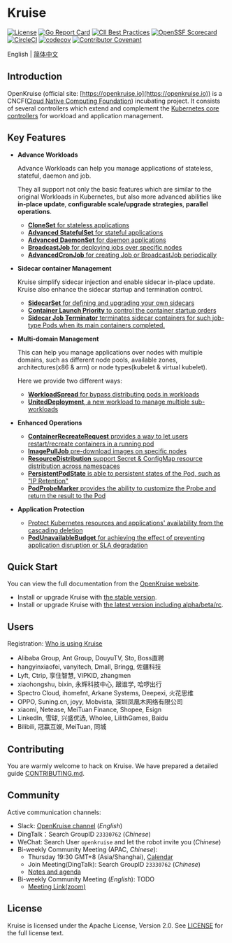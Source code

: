 # Kruise

[![License](https://img.shields.io/badge/license-Apache%202-4EB1BA.svg)](https://www.apache.org/licenses/LICENSE-2.0.html)
[![Go Report Card](https://goreportcard.com/badge/github.com/openkruise/kruise)](https://goreportcard.com/report/github.com/openkruise/kruise)
[![CII Best Practices](https://bestpractices.coreinfrastructure.org/projects/2908/badge)](https://bestpractices.coreinfrastructure.org/en/projects/2908)
[![OpenSSF Scorecard](https://api.securityscorecards.dev/projects/github.com/openkruise/kruise/badge)](https://api.securityscorecards.dev/projects/github.com/openkruise/kruise)
[![CircleCI](https://circleci.com/gh/openkruise/kruise.svg?style=svg)](https://circleci.com/gh/openkruise/kruise)
[![codecov](https://codecov.io/gh/openkruise/kruise/branch/master/graph/badge.svg)](https://codecov.io/gh/openkruise/kruise)
[![Contributor Covenant](https://img.shields.io/badge/Contributor%20Covenant-v2.0%20adopted-ff69b4.svg)](./CODE_OF_CONDUCT.md)

English | [简体中文](./README-zh_CN.md)

## Introduction

OpenKruise  (official site: [https://openkruise.io](https://openkruise.io)) is a CNCF([Cloud Native Computing Foundation](https://cncf.io/)) incubating project.
It consists of several controllers which extend and complement the [Kubernetes core controllers](https://kubernetes.io/docs/concepts/overview/what-is-kubernetes/) for workload and application management.

## Key Features

- **Advance Workloads**

  Advance Workloads can help you manage applications of stateless, stateful, daemon and job.

  They all support not only the basic features which are similar to the original Workloads in Kubernetes, but also more advanced abilities like **in-place update**, **configurable scale/upgrade strategies**, **parallel operations**.

  - [**CloneSet** for stateless applications](https://openkruise.io/docs/user-manuals/cloneset/)
  - [**Advanced StatefulSet** for stateful applications](https://openkruise.io/docs/user-manuals/advancedstatefulset)
  - [**Advanced DaemonSet** for daemon applications](https://openkruise.io/docs/user-manuals/advanceddaemonset)
  - [**BroadcastJob** for deploying jobs over specific nodes](https://openkruise.io/docs/user-manuals/broadcastjob)
  - [**AdvancedCronJob** for creating Job or BroadcastJob periodically](https://openkruise.io/docs/user-manuals/advancedcronjob)

- **Sidecar container Management**

  Kruise simplify sidecar injection and enable sidecar in-place update. Kruise also enhance the sidecar startup and termination control.

  - [**SidecarSet** for defining and upgrading your own sidecars](https://openkruise.io/docs/user-manuals/sidecarset)
  - [**Container Launch Priority** to control the container startup orders](https://openkruise.io/docs/user-manuals/containerlaunchpriority)
  - [**Sidecar Job Terminator** terminates sidecar containers for such job-type Pods when its main containers completed.](https://openkruise.io/docs/user-manuals/jobsidecarterminator)

- **Multi-domain Management**

  This can help you manage applications over nodes with multiple domains,
  such as different node pools, available zones, architectures(x86 & arm) or node types(kubelet & virtual kubelet).

  Here we provide two different ways:

  - [**WorkloadSpread** for bypass distributing pods in workloads](https://openkruise.io/docs/user-manuals/workloadspread)
  - [**UnitedDeployment**, a new workload to manage multiple sub-workloads](https://openkruise.io/docs/user-manuals/uniteddeployment)

- **Enhanced Operations**

  - [**ContainerRecreateRequest** provides a way to let users restart/recreate containers in a running pod](https://openkruise.io/docs/user-manuals/containerrecreaterequest)
  - [**ImagePullJob** pre-download images on specific nodes](https://openkruise.io/docs/user-manuals/imagepulljob)
  - [**ResourceDistribution** support Secret & ConfigMap resource distribution across namespaces](https://openkruise.io/docs/user-manuals/resourcedistribution)
  - [**PersistentPodState** is able to persistent states of the Pod, such as "IP Retention"](https://openkruise.io/docs/user-manuals/persistentpodstate)
  - [**PodProbeMarker** provides the ability to customize the Probe and return the result to the Pod](https://openkruise.io/docs/user-manuals/podprobemarker)

- **Application Protection**

  - [Protect Kubernetes resources and applications' availability from the cascading deletion](https://openkruise.io/docs/user-manuals/deletionprotection)
  - [**PodUnavailableBudget** for achieving the effect of preventing application disruption or SLA degradation](https://openkruise.io/docs/user-manuals/podunavailablebudget)

## Quick Start

You can view the full documentation from the [OpenKruise website](https://openkruise.io/docs/).

- Install or upgrade Kruise with [the stable version](https://openkruise.io/docs/installation).
- Install or upgrade Kruise with [the latest version including alpha/beta/rc](https://openkruise.io/docs/next/installation).

## Users

Registration: [Who is using Kruise](https://github.com/openkruise/kruise/issues/289)

- Alibaba Group, Ant Group, DouyuTV, Sto, Boss直聘
- hangyinxiaofei, vanyitech, Dmall, Bringg, 佐疆科技
- Lyft, Ctrip, 享住智慧, VIPKID, zhangmen
- xiaohongshu, bixin, 永辉科技中心, 跟谁学, 哈啰出行
- Spectro Cloud, ihomefnt, Arkane Systems, Deepexi, 火花思维
- OPPO, Suning.cn, joyy, Mobvista, 深圳凤凰木网络有限公司
- xiaomi, Netease, MeiTuan Finance, Shopee, Esign
- LinkedIn, 雪球, 兴盛优选, Wholee, LilithGames, Baidu
- Bilibili, 冠赢互娱, MeiTuan, 同城

## Contributing

You are warmly welcome to hack on Kruise. We have prepared a detailed guide [CONTRIBUTING.md](CONTRIBUTING.md).

## Community

Active communication channels:

- Slack: [OpenKruise channel](https://kubernetes.slack.com/channels/openkruise) (*English*)
- DingTalk：Search GroupID `23330762` (*Chinese*)
- WeChat: Search User `openkruise` and let the robot invite you (*Chinese*)
- Bi-weekly Community Meeting (APAC, *Chinese*):
  - Thursday 19:30 GMT+8 (Asia/Shanghai), [Calendar](https://calendar.google.com/calendar/u/2?cid=MjdtbDZucXA2bjVpNTFyYTNpazV2dW8ybHNAZ3JvdXAuY2FsZW5kYXIuZ29vZ2xlLmNvbQ)
  - Join Meeting(DingTalk): Search GroupID `23330762` (*Chinese*)
  - [Notes and agenda](https://shimo.im/docs/gXqmeQOYBehZ4vqo)
- Bi-weekly Community Meeting (*English*): TODO
  - [Meeting Link(zoom)](https://us02web.zoom.us/j/87059136652?pwd=NlI4UThFWXVRZkxIU0dtR1NINncrQT09)

## License

Kruise is licensed under the Apache License, Version 2.0. See [LICENSE](./LICENSE.md) for the full license text.
